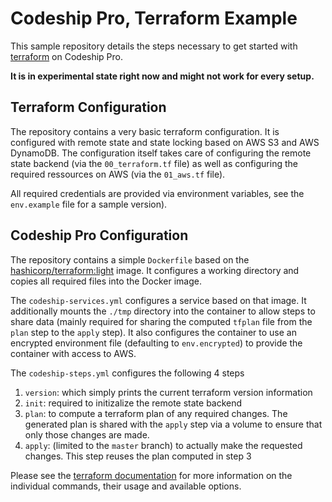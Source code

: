 # Codeship Pro, Terraform Example

This sample repository details the steps necessary to get started with [terraform](https://terraform.io) on Codeship Pro.

**It is in experimental state right now and might not work for every setup.**

## Terraform Configuration

The repository contains a very basic terraform configuration. It is configured with remote state and state locking based on AWS S3 and AWS DynamoDB. The configuration itself takes care of configuring the remote state backend (via the `00_terraform.tf` file) as well as configuring the required ressources on AWS (via the `01_aws.tf` file).

All required credentials are provided via environment variables, see the `env.example` file for a sample version).

## Codeship Pro Configuration

The repository contains a simple `Dockerfile` based on the [hashicorp/terraform:light](https://hub.docker.com/r/hashicorp/terraform) image. It configures a working directory and copies all required files into the Docker image.

The `codeship-services.yml` configures a service based on that image. It additionally mounts the `./tmp` directory into the container to allow steps to share data (mainly required for sharing the computed `tfplan` file from the `plan` step to the `apply` step). It also configures the container to use an encrypted environment file (defaulting to `env.encrypted`) to provide the container with access to AWS.

The `codeship-steps.yml` configures the following 4 steps

1. `version`: which simply prints the current terraform version information
2. `init`: required to initizalize the remote state backend
3. `plan`: to compute a terraform plan of any required changes. The generated plan is shared with the `apply` step via a volume to ensure that only those changes are made.
4. `apply`: (limited to the `master` branch) to actually make the requested changes. This step reuses the plan computed in step 3

Please see the [terraform documentation]() for more information on the individual commands, their usage and available options.
